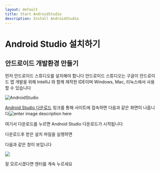 ```yaml
---
layout: default
title: Start AndroidStudio
description: Install AndroidStudio
---
```


# Android Studio 설치하기

## 안드로이드 개발환경 만들기

먼저 안드로이드 스튜디오를 설치해야 합니다
안드로이드 스튜디오는 구글이 안드로이드 앱 개발을 위해 IntelliJ 와 함께 제작한 IDE이며 Windows, Mac, 리눅스에서 사용할 수 있습니다

![AndroidStudio](https://1.bp.blogspot.com/-cmRqES5cHbo/Wff1-YJ-vOI/AAAAAAAAxvc/yIDOMhB62TcLg5lxu9jrisz1RUZbTYAMQCLcBGAs/s1600/android-studio-logo-840x359.png)

[Android Studio 다운로드](https://developer.android.com/studio/) 
링크를 통해 사이트에 접속하면 다음과 같은 화면이 나옵니다![enter image description here](https://lh4.googleusercontent.com/PkuQz48HdVuTLRr-gGHlsJiMXgNxNAd2iYySt8mhFhRKZQoETEh7WvomUPDJDMAoWmiyt_5shzm5856rc2UPakfl57uRkdwC5hvjxdKeWyY4uW1M7awAemr1dmXZiEEJtPf1_RIA)

여기서 다운로드를 누르면 Android Studio 다운로드가 시작됩니다



다운로드후 받은 설치 파일을 실행하면  

다음과 같은 창이 보입니다

![](https://lh5.googleusercontent.com/91tFPNQr-W9FUYO1BAhva4z54vSuXrsx2rAWzEtnqtJZnI-joJXQGiwtG4lw7kVoyIXDD7LI8J5dz9pJjd6eo-3Mnu8_tX-uX3TuJLA-gLYLwIr-DQuFaltpiTwawNoDlejfuqz2)



잘 모르시겠다면 엔터를 계속 누르세요